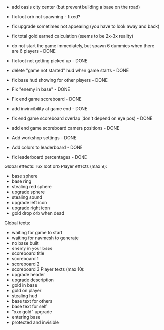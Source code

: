 
- add oasis city center (but prevent building a base on the road)
- fix loot orb not spawning - fixed?
- fix upgrade sometimes not appearing (you have to look away and back)
- fix total gold earned calculation (seems to be 2x-3x reality)

- do not start the game immediately, but spawn 6 dummies when there are 6 players - DONE
- fix loot not getting picked up - DONE
- delete "game not started" hud when game starts - DONE
- fix base hud showing for other players - DONE
- Fix "enemy in base" - DONE
- Fix end game scoreboard - DONE
- add invincibility at game end - DONE
- fix end game scoreboard overlap (don't depend on eye pos) - DONE
- add end game scoreboard camera positions - DONE
- Add workshop settings - DONE
- Add colors to leaderboard - DONE
- fix leaderboard percentages - DONE

Global effects: 16x loot orb
Player effects (max 9):
- base sphere
- base ring
- stealing red sphere
- upgrade sphere
- stealing sound
- upgrade left icon
- upgrade right icon
- gold drop orb when dead

Global texts:
- waiting for game to start
- waiting for navmesh to generate
- no base built
- enemy in your base
- scoreboard title
- scoreboard 1
- scoreboard 2
- scoreboard 3
Player texts (max 10):
- upgrade header
- upgrade description
- gold in base
- gold on player
- stealing hud
- base text for others
- base text for self
- "xxx gold" upgrade
- entering base
- protected and invisible
